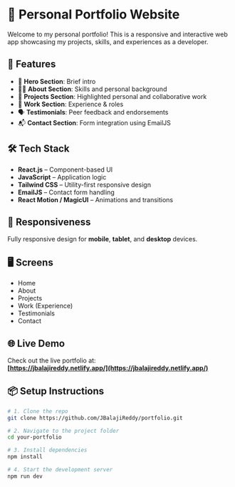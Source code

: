 # 💼 Personal Portfolio Website

Welcome to my personal portfolio! This is a responsive and interactive web app showcasing my projects, skills, and experiences as a developer.

## 🚀 Features

- 🎯 **Hero Section**: Brief intro
- 🙋‍♂️ **About Section**: Skills and personal background
- 🧩 **Projects Section**: Highlighted personal and collaborative work
- 💼 **Work Section**: Experience & roles
- 🗣️ **Testimonials**: Peer feedback and endorsements
- 📬 **Contact Section**: Form integration using EmailJS

## 🛠 Tech Stack

- **React.js** – Component-based UI
- **JavaScript** – Application logic
- **Tailwind CSS** – Utility-first responsive design
- **EmailJS** – Contact form handling
- **React Motion / MagicUI** – Animations and transitions

## 📱 Responsiveness

Fully responsive design for **mobile**, **tablet**, and **desktop** devices.

## 🖥️ Screens

- Home
- About
- Projects
- Work (Experience)
- Testimonials
- Contact

## 🌐 Live Demo

Check out the live portfolio at:  
**[https://jbalajireddy.netlify.app/](https://jbalajireddy.netlify.app/)**  

## 📦 Setup Instructions

```bash
# 1. Clone the repo
git clone https://github.com/JBalajiReddy/portfolio.git

# 2. Navigate to the project folder
cd your-portfolio

# 3. Install dependencies
npm install

# 4. Start the development server
npm run dev

